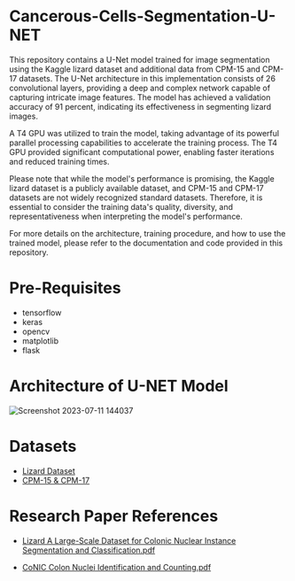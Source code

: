 # Cancerous-Cells-Segmentation-U-NET
This repository contains a U-Net model trained for image segmentation using the Kaggle lizard dataset and additional data from CPM-15 and CPM-17 datasets. The U-Net architecture in this implementation consists of 26 convolutional layers, providing a deep and complex network capable of capturing intricate image features. The model has achieved a validation accuracy of 91 percent, indicating its effectiveness in segmenting lizard images.

A T4 GPU was utilized to train the model, taking advantage of its powerful parallel processing capabilities to accelerate the training process. The T4 GPU provided significant computational power, enabling faster iterations and reduced training times.

Please note that while the model's performance is promising, the Kaggle lizard dataset is a publicly available dataset, and CPM-15 and CPM-17 datasets are not widely recognized standard datasets. Therefore, it is essential to consider the training data's quality, diversity, and representativeness when interpreting the model's performance.

For more details on the architecture, training procedure, and how to use the trained model, please refer to the documentation and code provided in this repository.

# Pre-Requisites
+ tensorflow
+ keras
+ opencv
+ matplotlib
+ flask


# Architecture of U-NET Model
![Screenshot 2023-07-11 144037](https://github.com/Hassan-293/Cancerous-Cells-Segmentation/assets/88833393/60bb6529-4114-4e80-85f5-f16bee2ec592)

# Datasets
+ [Lizard Dataset](https://www.kaggle.com/datasets/aadimator/lizard-dataset)
+ [CPM-15 & CPM-17](https://drive.google.com/drive/folders/1l55cv3DuY-f7-JotDN7N5nbNnjbLWchK)


# Research Paper References
+ [Lizard A Large-Scale Dataset for Colonic Nuclear Instance Segmentation and Classification.pdf](https://github.com/Hassan-293/Cancerous-Cells-Segmentation/files/12067478/Lizard.A.Large-Scale.Dataset.for.Colonic.Nuclear.Instance.Segmentation.and.Classification.pdf)

+ [CoNIC Colon Nuclei Identification and Counting.pdf](https://github.com/Hassan-293/Cancerous-Cells-Segmentation/files/12067619/CoNIC.Colon.Nuclei.Identification.and.Counting.pdf)

